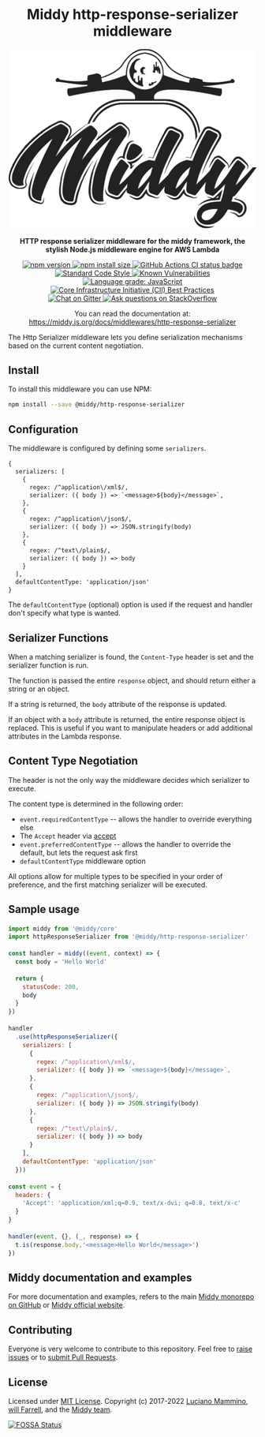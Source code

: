<div align="center">
  <h1>Middy http-response-serializer middleware</h1>
  <img alt="Middy logo" src="https://raw.githubusercontent.com/middyjs/middy/main/docs/img/middy-logo.svg"/>
  <p><strong>HTTP response serializer middleware for the middy framework, the stylish Node.js middleware engine for AWS Lambda</strong></p>
<p>
  <a href="https://www.npmjs.com/package/@middy/http-response-serializer?activeTab=versions">
    <img src="https://badge.fury.io/js/%40middy%2Fhttp-response-serializer.svg" alt="npm version" style="max-width:100%;">
  </a>
  <a href="https://packagephobia.com/result?p=@middy/http-response-serializer">
    <img src="https://packagephobia.com/badge?p=@middy/http-response-serializer" alt="npm install size" style="max-width:100%;">
  </a>
  <a href="https://github.com/middyjs/middy/actions/workflows/tests.yml">
    <img src="https://github.com/middyjs/middy/actions/workflows/tests.yml/badge.svg?branch=main&event=push" alt="GitHub Actions CI status badge" style="max-width:100%;">
  </a>
  <br/>
   <a href="https://standardjs.com/">
    <img src="https://img.shields.io/badge/code_style-standard-brightgreen.svg" alt="Standard Code Style"  style="max-width:100%;">
  </a>
  <a href="https://snyk.io/test/github/middyjs/middy">
    <img src="https://snyk.io/test/github/middyjs/middy/badge.svg" alt="Known Vulnerabilities" data-canonical-src="https://snyk.io/test/github/middyjs/middy" style="max-width:100%;">
  </a>
  <a href="https://lgtm.com/projects/g/middyjs/middy/context:javascript">
    <img src="https://img.shields.io/lgtm/grade/javascript/g/middyjs/middy.svg?logo=lgtm&logoWidth=18" alt="Language grade: JavaScript" style="max-width:100%;">
  </a>
  <a href="https://bestpractices.coreinfrastructure.org/projects/5280">
    <img src="https://bestpractices.coreinfrastructure.org/projects/5280/badge" alt="Core Infrastructure Initiative (CII) Best Practices"  style="max-width:100%;">
  </a>
  <br/>
  <a href="https://gitter.im/middyjs/Lobby">
    <img src="https://badges.gitter.im/gitterHQ/gitter.svg" alt="Chat on Gitter" style="max-width:100%;">
  </a>
  <a href="https://stackoverflow.com/questions/tagged/middy?sort=Newest&uqlId=35052">
    <img src="https://img.shields.io/badge/StackOverflow-[middy]-yellow" alt="Ask questions on StackOverflow" style="max-width:100%;">
  </a>
</p>
<p>You can read the documentation at: <a href="https://middy.js.org/docs/middlewares/http-response-serializer">https://middy.js.org/docs/middlewares/http-response-serializer</a></p>
</div>

The Http Serializer middleware lets you define serialization mechanisms based on the current content negotiation.


## Install

To install this middleware you can use NPM:

```bash
npm install --save @middy/http-response-serializer
```


## Configuration

The middleware is configured by defining some `serializers`.

```
{
  serializers: [
    {
      regex: /^application\/xml$/,
      serializer: ({ body }) => `<message>${body}</message>`,
    },
    {
      regex: /^application\/json$/,
      serializer: ({ body }) => JSON.stringify(body)
    },
    {
      regex: /^text\/plain$/,
      serializer: ({ body }) => body
    }
  ],
  defaultContentType: 'application/json'
}
```

The `defaultContentType` (optional) option is used if the request and handler don't specify what type is wanted.


## Serializer Functions

When a matching serializer is found, the `Content-Type` header is set and the serializer function is run.

The function is passed the entire `response` object, and should return either a string or an object.

If a string is returned, the `body` attribute of the response is updated.

If an object with a `body` attribute is returned, the entire response object is replaced. This is useful if you want to manipulate headers or add additional attributes in the Lambda response.


## Content Type Negotiation

The header is not the only way the middleware decides which serializer to execute.

The content type is determined in the following order:

 * `event.requiredContentType` -- allows the handler to override everything else
 * The `Accept` header via [accept](https://www.npmjs.com/package/accept)
 * `event.preferredContentType` -- allows the handler to override the default, but lets the request ask first
 * `defaultContentType` middleware option

All options allow for multiple types to be specified in your order of preference, and the first matching serializer will be executed.


## Sample usage

```javascript
import middy from '@middy/core'
import httpResponseSerializer from '@middy/http-response-serializer'

const handler = middy((event, context) => {
  const body = 'Hello World'

  return {
    statusCode: 200,
    body
  }
})

handler
  .use(httpResponseSerializer({
    serializers: [
      {
        regex: /^application\/xml$/,
        serializer: ({ body }) => `<message>${body}</message>`,
      },
      {
        regex: /^application\/json$/,
        serializer: ({ body }) => JSON.stringify(body)
      },
      {
        regex: /^text\/plain$/,
        serializer: ({ body }) => body
      }
    ],
    defaultContentType: 'application/json'
  }))

const event = {
  headers: {
    'Accept': 'application/xml;q=0.9, text/x-dvi; q=0.8, text/x-c'
  }
}

handler(event, {}, (_, response) => {
  t.is(response.body,'<message>Hello World</message>')
})
```


## Middy documentation and examples

For more documentation and examples, refers to the main [Middy monorepo on GitHub](https://github.com/middyjs/middy) or [Middy official website](https://middy.js.org).


## Contributing

Everyone is very welcome to contribute to this repository. Feel free to [raise issues](https://github.com/middyjs/middy/issues) or to [submit Pull Requests](https://github.com/middyjs/middy/pulls).


## License

Licensed under [MIT License](LICENSE). Copyright (c) 2017-2022 [Luciano Mammino](https://github.com/lmammino), [will Farrell](https://github.com/willfarrell), and the [Middy team](https://github.com/middyjs/middy/graphs/contributors).

<a href="https://app.fossa.io/projects/git%2Bgithub.com%2Fmiddyjs%2Fmiddy?ref=badge_large">
  <img src="https://app.fossa.io/api/projects/git%2Bgithub.com%2Fmiddyjs%2Fmiddy.svg?type=large" alt="FOSSA Status"  style="max-width:100%;">
</a>
